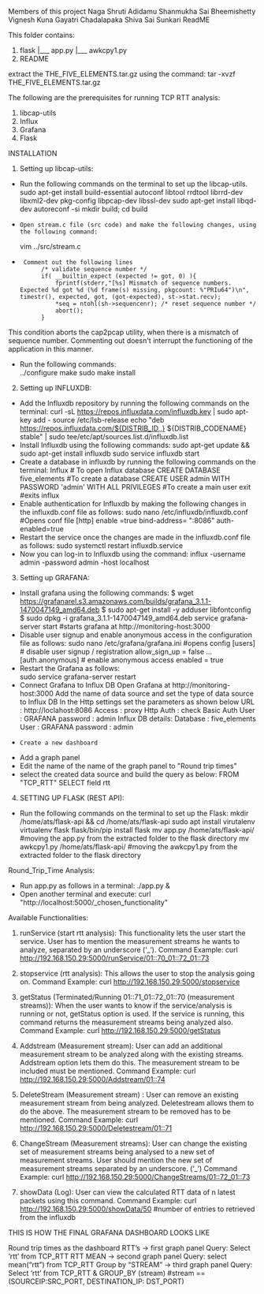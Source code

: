 Members of this project
Naga Shruti Adidamu
Shanmukha Sai Bheemishetty
Vignesh Kuna
Gayatri Chadalapaka
Shiva Sai Sunkari
ReadME

This folder contains:
1. flask
    |___ app.py
    |___ awkcpy1.py
2. README

extract the THE_FIVE_ELEMENTS.tar.gz using the command:
tar -xvzf THE_FIVE_ELEMENTS.tar.gz

The following are the prerequisites for running TCP RTT analysis:
  1. libcap-utils
  2. Influx
  3. Grafana
  4. Flask

INSTALLATION
1.	Setting up libcap-utils:

-	Run the following commands on the terminal to set up the libcap-utils.
    sudo apt-get install build-essential autoconf libtool rrdtool librrd-dev libxml2-dev pkg-config libpcap-dev libssl-dev
    sudo apt-get install libqd-dev
    autoreconf -si
    mkdir build; cd build
-	  Open stream.c file (src code) and make the following changes, using the following command:
    vim ../src/stream.c 
-	   Comment out the following lines
            /* validate sequence number */
            if( __builtin_expect (expected != got, 0) ){
                fprintf(stderr,"[%s] Mismatch of sequence numbers. Expected %d got %d (%d frame(s) missing, pkgcount: %"PRIu64")\n", timestr(), expected, got, (got-expected), st->stat.recv);
                *seq = ntohl(sh->sequencenr); /* reset sequence number */
                abort();
            }  
 This condition aborts the cap2pcap utility, when there is a mismatch of sequence number. Commenting out doesn't interrupt the functioning of the application in this manner.
-	Run the following commands:       
      ../configure
      make
      sudo make install

2.	Setting up INFLUXDB:

-	Add the Influxdb repository by running the following commands on the terminal:
 curl -sL https://repos.influxdata.com/influxdb.key | sudo apt-key add -
source /etc/lsb-release
echo  "deb https://repos.influxdata.com/${DISTRIB_ID,,} ${DISTRIB_CODENAME} stable" | sudo tee/etc/apt/sources.list.d/influxdb.list
-	Install Influxdb using the following commands:
sudo apt-get update && sudo apt-get install influxdb
sudo service influxdb start
-	 Create a database in influxdb by running the following commands on the terminal:
Influx # To open Influx database
CREATE DATABASE five_elements #To create a database
CREATE USER admin WITH PASSWORD 'admin' WITH ALL PRIVILEGES #To create a main user
exit #exits influx
-	Enable authentication for Influxdb by making the following changes in the influxdb.conf file as follows:
sudo nano /etc/influxdb/influxdb.conf #Opens conf file
[http]
enable =true
bind-address= ":8086"
auth-enabled=true
-	Restart the service once the changes are made in the influxdb.conf file as follows:
sudo systemctl restart influxdb.service 
-	Now you can log-in to Influxdb using the command:
influx -username admin -password admin -host localhost

3.	 Setting up GRAFANA:
-	Install grafana using the following commands:
 $ wget https://grafanarel.s3.amazonaws.com/builds/grafana_3.1.1-1470047149_amd64.deb
 $ sudo apt-get install -y adduser libfontconfig
 $ sudo dpkg -i grafana_3.1.1-1470047149_amd64.deb
service grafana-server start #starts grafana at http://monitoring-host:3000
-	Disable user signup and enable anonymous access in the configuration file as follows:
 sudo nano /etc/grafana/grafana.ini #opens config 
            [users]
            # disable user signup / registration
            allow_sign_up = false
            ...
            [auth.anonymous]
            # enable anonymous access
            enabled = true
-	Restart the Grafana as follows:          
  sudo service grafana-server restart 
-	Connect Grafana to Influx DB
          Open Grafana at http://monitoring-host:3000
                          Add the name of data source and set the type of data source to Influx DB
                          In the Http settings set the parameters as shown below
                                   URL                       : http://loclahost:8086
                                   Access                  : proxy
                                   Http Auth            : check Basic Auth
                                   User                      : GRAFANA
                                   password             : admin
                          Influx DB details:
                                   Database             : five_elements
                                   User                      : GRAFANA
                                   password             : admin
-	  Create a new dashboard
-	 Add a graph panel
-	 Edit the name of the name of the graph panel to "Round trip times"
-	 select the created data source and build the query as below:
                             FROM "TCP_RTT" SELECT field rtt


4.	 SETTING UP FLASK (REST API):
-	Run the following commands on the terminal to set up the Flask:
        mkdir /home/ats/flask-api && cd /home/ats/flask-api
        sudo apt install virutalenv
        virtualenv flask
        flask/bin/pip install flask
        mv app.py /home/ats/flask-api/ #moving the app.py from the extracted folder to the flask directory
        mv awkcpy1.py /home/ats/flask-api/ #moving the awkcpy1.py from the extracted folder to the flask directory

Round_Trip_Time Analysis:

-	Run app.py as follows in a terminal:
 ./app.py &
-	Open another terminal and execute:
curl "http://localhost:5000/_chosen_functionality"

Available Functionalities:

1.	runService (start rtt analysis):
This functionality lets the user start the service. User has to mention the measurement streams he wants to analyze, separated by an underscore (‘_’).
Command Example: curl http://192.168.150.29:5000/runService/01::70_01::72_01::73

2.	stopservice (rtt analysis):
This allows the user to stop the analysis going on.
Command Example: curl http://192.168.150.29:5000/stopservice

3.	getStatus (Terminated/Running 01::71_01::72_01::70 (measurement streams)):
When the user wants to know if the service/analysis is running or not, getStatus option is used. If the service is running, this command returns the measurement streams being analyzed also.
 Command Example: curl http://192.168.150.29:5000/getStatus

4.	Addstream (Measurement stream):
User can add an additional measurement stream to be analyzed along with the existing streams. Addstream option lets them do this. The measurement stream to be included must be mentioned.
Command Example: curl http://192.168.150.29:5000/Addstream/01::74

5.	DeleteStream (Measurement stream) :
User can remove an existing measurement stream from being analyzed. Deletestream allows them to do the above. The measurement stream to be removed has to be mentioned.
Command Example: curl http://192.168.150.29:5000/Deletestream/01::71

6.	ChangeStream (Measurement streams):
User can change the existing set of measurement streams being analysed to a new set of measurement streams. User should mention the new set of measurement streams separated by an underscore. (‘_’)
Command Example: curl http://192.168.150.29:5000/ChangeStreams/01::72_01::73

7.	showData (Log):
User can view the calculated RTT data of n latest packets using this command.
Command Example: curl http://192.168.150.29:5000/showData/50 #number of entries to retrieved from the influxdb

THIS IS HOW THE FINAL GRAFANA DASHBOARD LOOKS LIKE

 


Round trip times as the dashboard
RTT’s -> first graph panel 
Query:   Select ‘rtt’ from TCP_RTT
RTT MEAN -> second graph panel
Query:   select mean(“rtt”) from TCP_RTT
Group by “STREAM” -> third graph panel
Query:  Select ‘rtt’ from TCP_RTT & GROUP_BY (stream) #stream == (SOURCEIP:SRC_PORT, DESTINATION_IP: DST_PORT)

 
